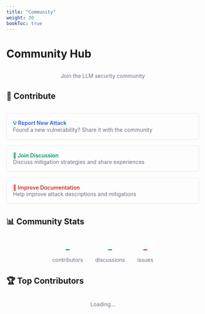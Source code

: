 ```yaml
---
title: "Community"
weight: 30
bookToc: true
---
```


# Community Hub

<div style="text-align: center; margin: 2rem 0;">
  <p style="color: #6b7280;">Join the LLM security community</p>
</div>

## 🤝 Contribute

<div style="display: grid; gap: 1rem; margin: 2rem 0;">
  <a href="https://github.com/AI-Security-Research-Group/LLM-Attacks/issues" style="display: block; padding: 1rem; border: 1px solid #e5e7eb; border-radius: 0.5rem; text-decoration: none; color: inherit;">
    <div style="font-weight: 600; color: #2563eb;">💡 Report New Attack</div>
    <div style="color: #6b7280; font-size: 0.875rem;">Found a new vulnerability? Share it with the community</div>
  </a>
  
  <a href="https://github.com/AI-Security-Research-Group/LLM-Attacks/discussions" style="display: block; padding: 1rem; border: 1px solid #e5e7eb; border-radius: 0.5rem; text-decoration: none; color: inherit;">
    <div style="font-weight: 600; color: #059669;">💬 Join Discussion</div>
    <div style="color: #6b7280; font-size: 0.875rem;">Discuss mitigation strategies and share experiences</div>
  </a>
  
  <a href="https://github.com/AI-Security-Research-Group/LLM-Attacks/pulls" style="display: block; padding: 1rem; border: 1px solid #e5e7eb; border-radius: 0.5rem; text-decoration: none; color: inherit;">
    <div style="font-weight: 600; color: #dc2626;">🔧 Improve Documentation</div>
    <div style="color: #6b7280; font-size: 0.875rem;">Help improve attack descriptions and mitigations</div>
  </a>
</div>

## 📊 Community Stats

<div style="display: flex; justify-content: center; gap: 2rem; margin: 2rem 0; flex-wrap: wrap;">
  <div style="text-align: center;">
    <div style="font-size: 2rem; color: #2563eb;" id="contributors">-</div>
    <div style="color: #6b7280;">contributors</div>
  </div>
  <div style="text-align: center;">
    <div style="font-size: 2rem; color: #059669;" id="discussions">-</div>
    <div style="color: #6b7280;">discussions</div>
  </div>
  <div style="text-align: center;">
    <div style="font-size: 2rem; color: #dc2626;" id="issues">-</div>
    <div style="color: #6b7280;">issues</div>
  </div>
</div>

## 🏆 Top Contributors

<div id="top-contributors" style="margin: 2rem 0;">
  <p style="color: #6b7280; text-align: center;">Loading...</p>
</div>

<script>
// Fetch GitHub stats
fetch('https://api.github.com/repos/AI-Security-Research-Group/LLM-Attacks')
  .then(response => response.json())
  .then(data => {
    document.getElementById('issues').textContent = data.open_issues_count || 0;
  });

fetch('https://api.github.com/repos/AI-Security-Research-Group/LLM-Attacks/contributors')
  .then(response => response.json())
  .then(data => {
    document.getElementById('contributors').textContent = data.length || 0;
    
    const topContributors = data.slice(0, 5);
    const contributorsHtml = topContributors.map(contributor => `
      <a href="${contributor.html_url}" style="display: inline-block; margin: 0.5rem; text-decoration: none;">
        <img src="${contributor.avatar_url}" alt="${contributor.login}" style="width: 3rem; height: 3rem; border-radius: 50%; border: 2px solid #e5e7eb;">
      </a>
    `).join('');
    
    document.getElementById('top-contributors').innerHTML = contributorsHtml;
  });
</script>
